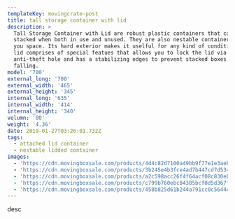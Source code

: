 ```yaml
---
templateKey: movingcrate-post
title: tall storage container with lid
description: >
  Tall Storage Container with Lid are robust plastic containers that can be
  stacked when both in use and unused. They are also nestable containers saving
  you space. Its hard exterior makes it uselful for any kind of conditions. The
  lid comprises of special featues that allows you to lock the lid via an
  anti-theft hole and has a stabilizing edges to prevent stacked boxes from
  falling.
model: '700'
external_long: '700'
external_width: '465'
external_height: '345'
internal_long: '635'
internal_width: '414'
internal_height: '340'
volumn: '80'
weight: '4.36'
date: 2019-01-27T03:26:01.732Z
tags:
  - attached lid container
  - nestable lidded container
images:
  - 'https://cdn.movingboxsale.com/products/4d4c82d7100a49bb9f77e1e3aeb2bea2.JPG'
  - 'https://cdn.movingboxsale.com/products/3b245e4b3fce4ad7b447cd7d534dc553.JPG'
  - 'https://cdn.movingboxsale.com/products/a2c598acc26f4f64acf08c830eb674f3.JPG'
  - 'https://cdn.movingboxsale.com/products/c799b760ebc84385bcf0d5d367f1c810.jpg'
  - 'https://cdn.movingboxsale.com/products/458b825d61b244a791cc0c5644c495d4.jpg'
---
```

desc

